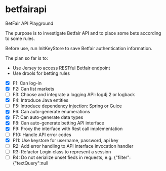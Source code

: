 # betfairapi
BetFair API Playground

The purpose is to investigate Betfair API and to place some bets according to some rules.

Before use, run InitKeyStore to save Betfair authentication information. 

The plan so far is to:

 - Use Jersey to access RESTful Betfair endpoint
 - Use drools for betting rules  

- [X] F1: Can log-in
- [X] F2: Can list markets
- [ ] F3: Choose and integrate a logging API: log4j 2 or logback
- [X] F4: Introduce Java entities
- [ ] F5: Introduce dependency injection: Spring or Guice
- [X] F6: Can auto-generate enumerations
- [X] F7: Can auto-generate data types 
- [X] F8: Can auto-generate betting API interface
- [X] F9: Proxy the interface with Rest call implementation
- [ ] F10: Handle API error codes
- [X] F11: Use keystore for username, password, api key
- [ ] R2: Add error handling to API interface invocation handler
- [ ] R3: Refactor Login class to represent a session
- [ ] R4: Do not serialize unset fieds in requests, e.g. {"filter":{"textQuery":null